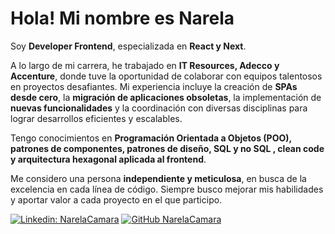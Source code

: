 
# Hola! Mi nombre es Narela

Soy **Developer Frontend**, especializada en **React y Next**.

A lo largo de mi carrera, he trabajado en **IT Resources, Adecco y Accenture**, donde tuve la oportunidad de colaborar con equipos talentosos en proyectos desafiantes. Mi experiencia incluye la creación de **SPAs desde cero**, la **migración de aplicaciones obsoletas**, la implementación de **nuevas funcionalidades** y la coordinación con diversas disciplinas para lograr desarrollos eficientes y escalables.

Tengo conocimientos en **Programación Orientada a Objetos (POO), patrones de componentes, patrones de diseño, SQL y no SQL , clean code y arquitectura hexagonal aplicada al frontend**.

Me considero una persona **independiente y meticulosa**, en busca de la excelencia en cada línea de código. Siempre busco mejorar mis habilidades y aportar valor a cada proyecto en el que participo.


[![Linkedin: NarelaCamara](https://img.shields.io/badge/-NarelaCamara-blue?style=flatsquare&logo=Linkedin&logoColor=white&link=https://www.linkedin.com/in/narelacamara/)](https://www.linkedin.com/in/narelacamara/)
[![GitHub NarelaCamara](https://img.shields.io/github/followers/NarelaCamara?label=follow&style=social)](https://github.com/NarelaCamara)
